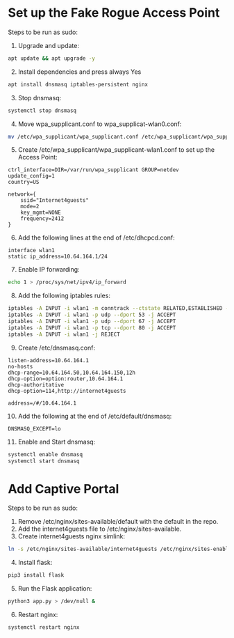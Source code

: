 # Set up the Fake Rogue Access Point
Steps to be run as sudo:
1. Upgrade and update:
```bash
apt update && apt upgrade -y
```
2. Install dependencies and press always Yes
```bash
apt install dnsmasq iptables-persistent nginx
```
3. Stop dnsmasq:
```bash
systemctl stop dnsmasq
```
4. Move wpa_supplicant.conf to wpa_supplicat-wlan0.conf:
```bash
mv /etc/wpa_supplicant/wpa_supplicant.conf /etc/wpa_supplicant/wpa_supplicant-wlan0.conf
```
5. Create /etc/wpa_supplicant/wpa_supplicant-wlan1.conf to set up the Access Point:
```
ctrl_interface=DIR=/var/run/wpa_supplicant GROUP=netdev
update_config=1
country=US

network={
    ssid="Internet4guests"
    mode=2
    key_mgmt=NONE
    frequency=2412
}
```
6. Add the following lines at the end of /etc/dhcpcd.conf:
```
interface wlan1
static ip_address=10.64.164.1/24
```
7. Enable IP forwarding:
```bash
echo 1 > /proc/sys/net/ipv4/ip_forward
```
8. Add the following iptables rules:
```bash
iptables -A INPUT -i wlan1 -m conntrack --ctstate RELATED,ESTABLISHED -j ACCEPT
iptables -A INPUT -i wlan1 -p udp --dport 53 -j ACCEPT
iptables -A INPUT -i wlan1 -p udp --dport 67 -j ACCEPT
iptables -A INPUT -i wlan1 -p tcp --dport 80 -j ACCEPT
iptables -A INPUT -i wlan1 -j REJECT
```
9. Create /etc/dnsmasq.conf:
```
listen-address=10.64.164.1
no-hosts
dhcp-range=10.64.164.50,10.64.164.150,12h
dhcp-option=option:router,10.64.164.1
dhcp-authoritative
dhcp-option=114,http://internet4guests

address=/#/10.64.164.1
```
10. Add the following at the end of /etc/default/dnsmasq:
```
DNSMASQ_EXCEPT=lo
```
11. Enable and Start dnsmasq:
```bash
systemctl enable dnsmasq
systemctl start dnsmasq
```

# Add Captive Portal
Steps to be run as sudo:
1. Remove /etc/nginx/sites-available/default with the default in the repo.
2. Add the internet4guests file to /etc/nginx/sites-available.
3. Create internet4guests nginx simlink:
```bash
ln -s /etc/nginx/sites-available/internet4guests /etc/nginx/sites-enabled/internet4guests
```
4. Install flask:
```bash
pip3 install flask
```
5. Run the Flask application:
```bash
python3 app.py > /dev/null &
```
6. Restart nginx:
```bash
systemctl restart nginx
```
